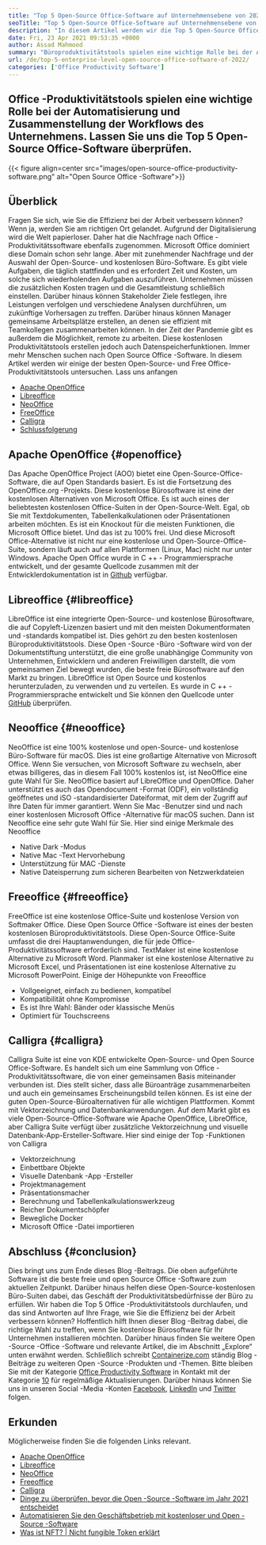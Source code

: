 ```yaml
---
title: "Top 5 Open-Source Office-Software auf Unternehmensebene von 2022" 
seoTitle: "Top 5 Open-Source Office-Software auf Unternehmensebene von 2022" 
description: "In diesem Artikel werden wir die Top 5 Open-Source Office-Software überprüfen. Diese Software umfasst Apache OpenOffice, LibreOffice, NeoOffice, FreeOffice und Calligra." 
date: Fri, 23 Apr 2021 09:53:35 +0000
author: Assad Mahmood
summary: "Büroproduktivitätstools spielen eine wichtige Rolle bei der Automatisierung und Erstellung von Workflows des Unternehmens. Lassen Sie uns die Top 5 Open-Source Office-Software überprüfen." 
url: /de/top-5-enterprise-level-open-source-office-software-of-2022/
categories: ['Office Productivity Software']
---
```


## Office -Produktivitätstools spielen eine wichtige Rolle bei der Automatisierung und Zusammenstellung der Workflows des Unternehmens. Lassen Sie uns die Top 5 Open-Source Office-Software überprüfen.

{{< figure align=center src="images/open-source-office-productivity-software.png" alt="Open Source Office -Software">}}


## Überblick
Fragen Sie sich, wie Sie die Effizienz bei der Arbeit verbessern können? Wenn ja, werden Sie am richtigen Ort gelandet. Aufgrund der Digitalisierung wird die Welt papierloser. Daher hat die Nachfrage nach Office -Produktivitätssoftware ebenfalls zugenommen. Microsoft Office dominiert diese Domain schon sehr lange. Aber mit zunehmender Nachfrage und der Auswahl der Open-Source- und kostenlosen Büro-Software. Es gibt viele Aufgaben, die täglich stattfinden und es erfordert Zeit und Kosten, um solche sich wiederholenden Aufgaben auszuführen. Unternehmen müssen die zusätzlichen Kosten tragen und die Gesamtleistung schließlich einstellen. Darüber hinaus können Stakeholder Ziele festlegen, ihre Leistungen verfolgen und verschiedene Analysen durchführen, um zukünftige Vorhersagen zu treffen.
Darüber hinaus können Manager gemeinsame Arbeitsplätze erstellen, an denen sie effizient mit Teamkollegen zusammenarbeiten können. In der Zeit der Pandemie gibt es außerdem die Möglichkeit, remote zu arbeiten. Diese kostenlosen Produktivitätstools erstellen jedoch auch Datenspeicherfunktionen. Immer mehr Menschen suchen nach Open Source Office -Software. In diesem Artikel werden wir einige der besten Open-Source- und Free Office-Produktivitätstools untersuchen. Lass uns anfangen
  * [Apache OpenOffice][1]
  * [Libreoffice][2]
  * [NeoOffice][3]
  * [FreeOffice][4]
  * [Calligra][5]
  * [Schlussfolgerung][6]

## Apache OpenOffice {#openoffice}

Das Apache OpenOffice Project (AOO) bietet eine Open-Source-Office-Software, die auf Open Standards basiert. Es ist die Fortsetzung des OpenOffice.org -Projekts. Diese kostenlose Bürosoftware ist eine der kostenlosen Alternativen von Microsoft Office. Es ist auch eines der beliebtesten kostenlosen Office-Suiten in der Open-Source-Welt. Egal, ob Sie mit Textdokumenten, Tabellenkalkulationen oder Präsentationen arbeiten möchten. Es ist ein Knockout für die meisten Funktionen, die Microsoft Office bietet. Und das ist zu 100% frei. Und diese Microsoft Office-Alternative ist nicht nur eine kostenlose und Open-Source-Office-Suite, sondern läuft auch auf allen Plattformen (Linux, Mac) nicht nur unter Windows.
Apache Open Office wurde in C ++ - Programmiersprache entwickelt, und der gesamte Quellcode zusammen mit der Entwicklerdokumentation ist in [Github][7] verfügbar.

## Libreoffice {#libreoffice}

LibreOffice ist eine integrierte Open-Source- und kostenlose Bürosoftware, die auf Copyleft-Lizenzen basiert und mit den meisten Dokumentformaten und -standards kompatibel ist. Dies gehört zu den besten kostenlosen Büroproduktivitätstools.
Diese Open -Source -Büro -Software wird von der Dokumentstiftung unterstützt, die eine große unabhängige Community von Unternehmen, Entwicklern und anderen Freiwilligen darstellt, die vom gemeinsamen Ziel bewegt wurden, die beste freie Bürosoftware auf den Markt zu bringen.
LibreOffice ist Open Source und kostenlos herunterzuladen, zu verwenden und zu verteilen. Es wurde in C ++ - Programmiersprache entwickelt und Sie können den Quellcode unter [GitHub][8] überprüfen.

## Neooffice {#neooffice}

NeoOffice ist eine 100% kostenlose und open-Source- und kostenlose Büro-Software für macOS. Dies ist eine großartige Alternative von Microsoft Office. Wenn Sie versuchen, von Microsoft Software zu wechseln, aber etwas billigeres, das in diesem Fall 100% kostenlos ist, ist NeoOffice eine gute Wahl für Sie.
NeoOffice basiert auf LibreOffice und OpenOffice. Daher unterstützt es auch das Opendocument -Format (ODF), ein vollständig geöffnetes und iSO -standardisierter Dateiformat, mit dem der Zugriff auf Ihre Daten für immer garantiert. Wenn Sie Mac -Benutzer sind und nach einer kostenlosen Microsoft Office -Alternative für macOS suchen. Dann ist Neooffice eine sehr gute Wahl für Sie.
Hier sind einige Merkmale des Neooffice
  * Native Dark -Modus
  * Native Mac -Text Hervorhebung
  * Unterstützung für MAC -Dienste
  * Native Dateisperrung zum sicheren Bearbeiten von Netzwerkdateien

## Freeoffice {#freeoffice}

FreeOffice ist eine kostenlose Office-Suite und kostenlose Version von Softmaker Office. Diese Open Source Office -Software ist eines der besten kostenlosen Büroproduktivitätstools. Diese Open-Source Office-Suite umfasst die drei Hauptanwendungen, die für jede Office-Produktivitätssoftware erforderlich sind.
TextMaker ist eine kostenlose Alternative zu Microsoft Word. Planmaker ist eine kostenlose Alternative zu Microsoft Excel, und Präsentationen ist eine kostenlose Alternative zu Microsoft PowerPoint.
Einige der Höhepunkte von Freeoffice
  * Vollgeeignet, einfach zu bedienen, kompatibel
  * Kompatibilität ohne Kompromisse
  * Es ist Ihre Wahl: Bänder oder klassische Menüs
  * Optimiert für Touchscreens

## Calligra {#calligra}

Calligra Suite ist eine von KDE entwickelte Open-Source- und Open Source Office-Software. Es handelt sich um eine Sammlung von Office -Produktivitätssoftware, die von einer gemeinsamen Basis miteinander verbunden ist. Dies stellt sicher, dass alle Büroanträge zusammenarbeiten und auch ein gemeinsames Erscheinungsbild teilen können. Es ist eine der guten Open-Source-Büroalternativen für alle wichtigen Plattformen. Kommt mit Vektorzeichnung und Datenbankanwendungen.
Auf dem Markt gibt es viele Open-Source-Office-Software wie Apache OpenOffice, LibreOffice, aber Calligra Suite verfügt über zusätzliche Vektorzeichnung und visuelle Datenbank-App-Ersteller-Software.
Hier sind einige der Top -Funktionen von Calligra
  * Vektorzeichnung
  * Einbettbare Objekte
  * Visuelle Datenbank -App -Ersteller
  * Projektmanagement
  * Präsentationsmacher
  * Berechnung und Tabellenkalkulationswerkzeug
  * Reicher Dokumentschöpfer
  * Bewegliche Docker
  * Microsoft Office -Datei importieren

## Abschluss {#conclusion}

Dies bringt uns zum Ende dieses Blog -Beitrags. Die oben aufgeführte Software ist die beste freie und open Source Office -Software zum aktuellen Zeitpunkt. Darüber hinaus helfen diese Open-Source-kostenlosen Büro-Suiten dabei, das Geschäft der Produktivitätsbedürfnisse der Büro zu erfüllen. Wir haben die Top 5 Office -Produktivitätstools durchlaufen, und das sind Antworten auf Ihre Frage, wie Sie die Effizienz bei der Arbeit verbessern können? Hoffentlich hilft Ihnen dieser Blog -Beitrag dabei, die richtige Wahl zu treffen, wenn Sie kostenlose Bürosoftware für Ihr Unternehmen installieren möchten. Darüber hinaus finden Sie weitere Open -Source -Office -Software und relevante Artikel, die im Abschnitt „Explore“ unten erwähnt werden.
Schließlich schreibt [Containerize.com][9] ständig Blog -Beiträge zu weiteren Open -Source -Produkten und -Themen. Bitte bleiben Sie mit der Kategorie [Office Productivity Software][10] in Kontakt mit der Kategorie [10] für regelmäßige Aktualisierungen. Darüber hinaus können Sie uns in unseren Social -Media -Konten [Facebook][11], [LinkedIn][12] und [Twitter][13] folgen.

## Erkunden
Möglicherweise finden Sie die folgenden Links relevant.
  * [Apache OpenOffice][14]
  * [Libreoffice][15]
  * [NeoOffice][16]
  * [Freeoffice][17]
  * [Calligra][18]
  * [Dinge zu überprüfen, bevor die Open -Source -Software im Jahr 2021 entscheidet][19]
  * [Automatisieren Sie den Geschäftsbetrieb mit kostenloser und Open -Source -Software][20]
  * [Was ist NFT? | Nicht fungible Token erklärt][21]



 [1]: #openoffice
 [2]: #libreoffice
 [3]: #neooffice
 [4]: #freeoffice
 [5]: #calligra
 [6]: #conclusion
 [7]: https://github.com/apache/openoffice
 [8]: https://github.com/LibreOffice/core
 [9]: https://www.containerize.com/
 [10]: https://products.containerize.com/office-productivity/
 [11]: https://web.facebook.com/containerize
 [12]: https://www.linkedin.com/company/containerize/
 [13]: https://twitter.com/containerize_co
 [14]: https://products.containerize.com/office-productivity/apache-open-office
 [15]: https://products.containerize.com/office-productivity/libreoffice
 [16]: https://products.containerize.com/office-productivity/neooffice
 [17]: https://products.containerize.com/office-productivity/freeoffice
 [18]: https://products.containerize.com/office-productivity/calligra
 [19]: https://blog.containerize.com/cmdb-software/things-to-review-before-opting-open-source-software-in-2021/
 [20]: https://blog.containerize.com/blogging/automate-business-operations-using-open-source-software/
 [21]: https://blog.containerize.com/blockchain-platforms/what-is-nft-non-fungible-tokens-explained/
